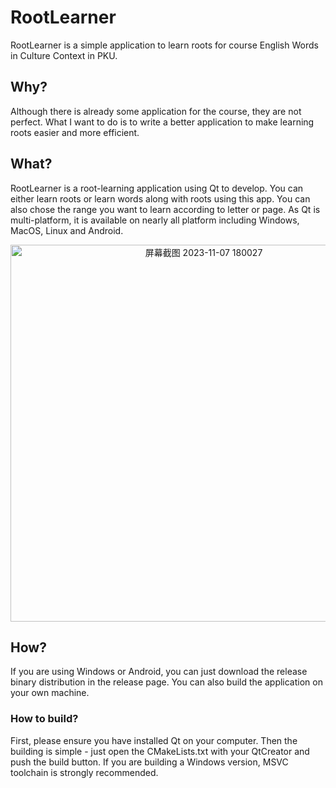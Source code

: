 # RootLearner

RootLearner is a simple application to learn roots for course English Words in Culture Context in PKU.

## Why?

Although there is already some application for the course, they are not perfect. What I want to do is to write a better application to make learning roots easier and more efficient.

## What?

RootLearner is a root-learning application using Qt to develop. You can either learn roots or learn words along with roots using this app. You can also chose the range you want to learn according to letter or page. As Qt is multi-platform, it is available on nearly all platform including Windows, MacOS, Linux and Android.

<p align=center>
<img width="603" alt="屏幕截图 2023-11-07 180027" src="https://github.com/crlcrl1/RootLearner/assets/128894764/254bedd3-ee36-483a-b097-2dd0e7fa775d">
</p>

## How?

If you are using Windows or Android, you can just download the release binary distribution in the release page. You can also build the application on your own machine.

### How to build?

First, please ensure you have installed Qt on your computer. Then the building is simple - just open the CMakeLists.txt with your QtCreator and push the build button. If you are building a Windows version, MSVC toolchain is strongly recommended.
